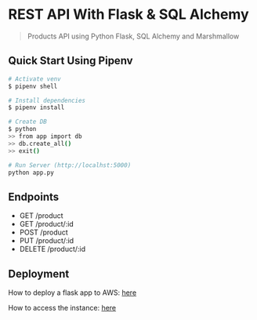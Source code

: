 # REST API With Flask & SQL Alchemy

> Products API using Python Flask, SQL Alchemy and Marshmallow

## Quick Start Using Pipenv

``` bash
# Activate venv
$ pipenv shell

# Install dependencies
$ pipenv install

# Create DB
$ python
>> from app import db
>> db.create_all()
>> exit()

# Run Server (http://localhst:5000)
python app.py
```

## Endpoints

* GET     /product
* GET     /product/:id
* POST    /product
* PUT     /product/:id
* DELETE  /product/:id

## Deployment

How to deploy a flask app to AWS: [here](https://www.codementor.io/dushyantbgs/deploying-a-flask-application-to-aws-gnva38cf0)

How to access the instance: [here](https://docs.aws.amazon.com/AWSEC2/latest/UserGuide/AccessingInstancesLinux.html)